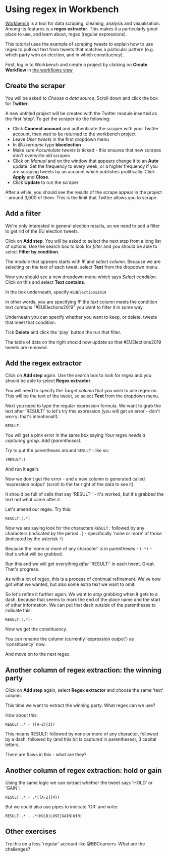 # Using regex in Workbench

[Workbench](https://workbenchdata.com/) is a tool for data scraping, cleaning, analysis and visualisation. Among its features is a **regex extractor**. This makes it a particularly good place to use, and learn about, regex (regular expressions).

This tutorial uses the example of scraping tweets to explain how to use regex to pull out text from tweets that matches a particular pattern (e.g. which party won an election, and in which constituency).

First, log in to Workbench and create a project by clicking on **Create Workflow** in [the workflows view](https://app.workbenchdata.com/workflows/)

## Create the scraper

You will be asked to *Choose a data source*. Scroll down and click the box for **Twitter**.

A new untitled project will be created with the Twitter module inserted as the first 'step'. To get the scraper do the following:

* Click **Connect account** and authenticate the scraper with your Twitter account, then wait to be returned to the workbench project
* Leave *User tweets* in the first dropdown menu
* In *@Username* type **bbcelection**
* Make sure *Accumulate tweets* is ticked - this ensures that new scrapes don't overwrite old scrapes
* Click on *Manual* and on the window that appears change it to an **Auto** update. Set the frequency to every week, or a higher frequency if you are scraping tweets by an account which publishes prolifically. Click **Apply** and **Close**.
* Click **Update** to run the scraper

After a while, you should see the results of the scrape appear in the project - around 3,000 of them. This is the limit that Twitter allows you to scrape.

## Add a filter

We're only interested in general election results, so we need to add a filter to get rid of the EU election tweets. 

Click on **Add step**. You will be asked to select the next step from a long list of options. Use the search box to look for *filter* and you should be able to select **Filter by condition**.

The module that appears starts with *IF* and *select column*. Because we are selecting on the text of each tweet, select **Text** from the dropdown menu.

Now you should see a new dropdown menu which says *Select condition*. Click on this and select **Text contains**.

In the box underneath, specify `#EUElections2019`

In other words, you are specifying *IF* the *text* column meets the condition *text contains* "#EUElections2019" you want to filter it in some way.

Underneath you can specify whether you want to keep, or delete, tweets that meet that condition. 

Tick **Delete** and click the 'play' button the run that filter.

The table of data on the right should now update so that #EUElections2019 tweets are removed.


## Add the regex extractor

Click on **Add step** again. Use the search box to look for *regex* and you should be able to select **Regex extractor**.

You will need to specify the *Target column* that you wish to use regex on. This will be the text of the tweet, so select **Text** from the dropdown menu.

Next you need to type the regular expression formula. We want to grab the text after 'RESULT:' to let's try this expression (you will get an error - don't worry: that's intentional!):

`RESULT:`

You will get a pink error in the same box saying *Your regex needs a capturing group. Add (parentheses).*

Try to put the parentheses around `RESULT:` like so:

`(RESULT:)`

And run it again.

Now we don't get the error - and a new column is generated called 'expression output' (scroll to the far right of the data to see it).

It should be full of cells that say 'RESULT:' - it's worked, but it's grabbed the text not what came after it.

Let's amend our regex. Try this:

`RESULT:(.*)`

Now we are saying look for the characters `RESULT:` followed by any characters (indicated by the period `.`) - specifically 'none or more' of those (indicated by the asterisk `*`)

Because the 'none or more of any character' is in parentheses -  `(.*)` - that's what will be grabbed.

Run this and we will get everything *after* 'RESULT:' in each tweet. Great. That's progress.

As with a lot of regex, this is a process of continual refinement. We've now got what we wanted, but also some extra text we want to omit.

So let's refine it further again. We want to *stop* grabbing when it gets to a dash, because that seems to mark the end of the place name and the start of other information. We can put that dash *outside* of the parentheses to indicate this:

`RESULT:(.*)-`

Now we get the constituency.

You can rename the column (currently 'expression output') as 'constituency' now. 

And move on to the next regex.

## Another column of regex extraction: the winning party

Click on **Add step** again, select **Regex extractor** and choose the same 'text' column. 

This time we want to extract the winning party. What regex can we use? 

How about this:

`RESULT:.* - ([A-Z]{3})`

This means RESULT: followed by none or more of any character, followed by a dash, followed by (and this bit is captured in parentheses), 3 capital letters.

There are flaws in this - what are they?

## Another column of regex extraction: hold or gain

Using the same logic we can extract whether the tweet says 'HOLD' or 'GAIN':

`RESULT:.* - .*([A-Z]{4})`

But we could also use pipes to indicate 'OR' and write:

`RESULT:.* - .*(HOLD|LOSE|GAIN|WIN)`

## Other exercises

Try this on a less 'regular' account like @BBCcareers. What are the challenges?
